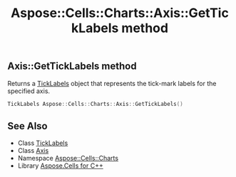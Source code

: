 ﻿---
title: Aspose::Cells::Charts::Axis::GetTickLabels method
linktitle: GetTickLabels
second_title: Aspose.Cells for C++ API Reference
description: 'Aspose::Cells::Charts::Axis::GetTickLabels method. Returns a TickLabels object that represents the tick-mark labels for the specified axis in C++.'
type: docs
weight: 3800
url: /cpp/aspose.cells.charts/axis/getticklabels/
---
## Axis::GetTickLabels method


Returns a [TickLabels](../../ticklabels/) object that represents the tick-mark labels for the specified axis.

```cpp
TickLabels Aspose::Cells::Charts::Axis::GetTickLabels()
```

## See Also

* Class [TickLabels](../../ticklabels/)
* Class [Axis](../)
* Namespace [Aspose::Cells::Charts](../../)
* Library [Aspose.Cells for C++](../../../)
